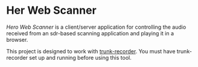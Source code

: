 # Her Web Scanner

*Hero Web Scanner* is a client/server application for controlling the audio received from an sdr-based scanning application and playing it in a browser.

This project is designed to work with [trunk-recorder](https://github.com/robotastic/trunk-recorder). You must have trunk-recorder set up and running before using this tool.